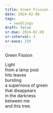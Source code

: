 ```yaml
---
title: Green Fission
date: 2024-02-06
tags:
  - seedlings
draft: false
sr-due: 2024-02-09
sr-interval: 3
sr-ease: 250
---
```

Green Fission

Light  
from a lamp post  
hits leaves  
bursting  
a supernova of green  
that disappears  
in the darkness  
between me  
and this tree.  